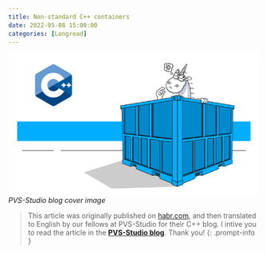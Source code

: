 ```yaml
---
title: Non-standard C++ containers
date: 2022-05-08 15:00:00
categories: [Longread]
---
```


![](/assets/img/posts/2022-05-08/pvs-cover.png)
_PVS-Studio blog cover image_

> This article was originally published on [habr.com](https://habr.com/ru/post/664044/), and then translated to English
by our fellows at PVS-Studio for their C++ blog.
I intive you to read the article in the [**PVS-Studio blog**](https://pvs-studio.com/en/blog/posts/0989/). Thank you!
{: .prompt-info }
